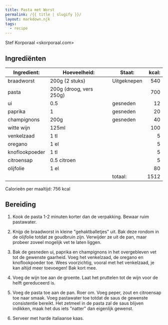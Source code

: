 ```yaml
---
title: Pasta met Worst
permalink: /{{ title | slugify }}/
layout: markdown.njk
tags:
  - recipe
---
```


Stef Korporaal <skorporaal.com>

## Ingrediënten

| Ingredient:    | Hoeveelheid:            | Staat:      | kcal: |
| -------------- | ----------------------- | ----------- | ----: |
| braadworst     | 200g (2 stuks)          | Uitgeknepen |   540 |
| pasta          | 200g (droog, vers 250g) |             |   700 |
| ui             | 0.5                     | gesneden    |    12 |
| paprika        | 1                       | gesneden    |    20 |
| champignons    | 200g                    | gesneden    |    40 |
| witte wijn     | 125ml                   |             |   100 |
| venkelzaad     | 1 tl                    |             |     5 |
| oregano        | 1 el                    |             |     5 |
| knoflookpoeder | 1 tl                    |             |     5 |
| citroensap     | 0.5 citroen             |             |     5 |
| olijfolie      | 1 el                    |             |    80 |
|                |                         | totaal:     |  1512 |

Calorieën per maaltijd: 756 kcal

## Bereiding

1. Kook de pasta 1-2 minuten korter dan de verpakking. Bewaar ruim pastawater.

1. Knijp de braadworst in kleine "gehaktballetjes" uit. Bak deze rondom in de olijfolie totdat ze goudbruin zijn. Verwijder ze uit de pan, maar probeer zoveel mogelijk vet te laten liggen.

1. Bak de gesneden ui, paprika en champignons in het overgebleven vet tot de gewenste gaarheid. Voeg het venkelzaad, de oregano en knoflookpoeder toe. Wees voorzichtig, vooral met het venkelzaad, je kan altijd meer toevoegen! Bak kort mee.

1. Voeg de wijn toe aan de groente. Laat het pruttelen tot de wijn voor de helft gereduceerd is.

1. Voeg de pasta toe aan de pan. Roer om. Voeg peper, zout en citroensap toe naar smaak. Voeg pastawater toe totdat de saus de gewenste consistentie bereikt. Het zetmeel in de pasta zal de saus blijven indikken, maak het dus iets "natter" dan eigenlijk gewenst.

1. Serveer met harde italiaanse kaas.
